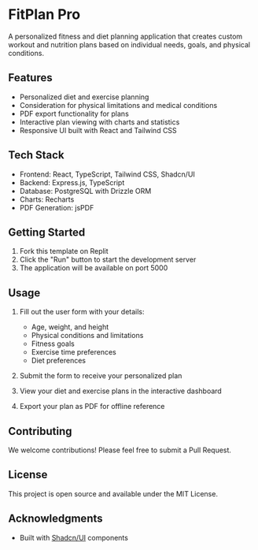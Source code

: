 
# FitPlan Pro

A personalized fitness and diet planning application that creates custom workout and nutrition plans based on individual needs, goals, and physical conditions.

## Features

- Personalized diet and exercise planning
- Consideration for physical limitations and medical conditions
- PDF export functionality for plans
- Interactive plan viewing with charts and statistics
- Responsive UI built with React and Tailwind CSS

## Tech Stack

- Frontend: React, TypeScript, Tailwind CSS, Shadcn/UI
- Backend: Express.js, TypeScript
- Database: PostgreSQL with Drizzle ORM
- Charts: Recharts
- PDF Generation: jsPDF

## Getting Started

1. Fork this template on Replit
2. Click the "Run" button to start the development server
3. The application will be available on port 5000

## Usage

1. Fill out the user form with your details:
   - Age, weight, and height
   - Physical conditions and limitations
   - Fitness goals
   - Exercise time preferences
   - Diet preferences

2. Submit the form to receive your personalized plan
3. View your diet and exercise plans in the interactive dashboard
4. Export your plan as PDF for offline reference

## Contributing

We welcome contributions! Please feel free to submit a Pull Request.

## License

This project is open source and available under the MIT License.

## Acknowledgments

- Built with [Shadcn/UI](https://ui.shadcn.com/) components
